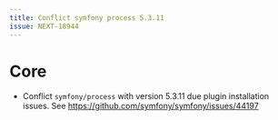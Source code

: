 ```yaml
---
title: Conflict symfony process 5.3.11
issue: NEXT-18944
---
```

# Core
* Conflict `symfony/process` with version 5.3.11 due plugin installation issues. See https://github.com/symfony/symfony/issues/44197
